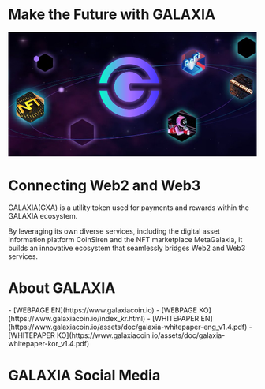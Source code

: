 <h1>Make the Future with GALAXIA</h1>
<img src="https://github.com/GALAXIA-GXA/.github/blob/main/header.png" width="1000">

<h1>Connecting Web2 and Web3</h1>
GALAXIA(GXA) is a utility token used for payments and rewards within the GALAXIA ecosystem.

By leveraging its own diverse services, including the digital asset information platform CoinSiren and the NFT marketplace MetaGalaxia, it builds an innovative ecosystem that seamlessly bridges Web2 and Web3 services.

<h1>About GALAXIA</h1>
- [WEBPAGE EN](https://www.galaxiacoin.io)
- [WEBPAGE KO](https://www.galaxiacoin.io/index_kr.html)
- [WHITEPAPER EN](https://www.galaxiacoin.io/assets/doc/galaxia-whitepaper-eng_v1.4.pdf)
- [WHITEPAPER KO](https://www.galaxiacoin.io/assets/doc/galaxia-whitepaper-kor_v1.4.pdf)


<h1>GALAXIA Social Media</h1>

